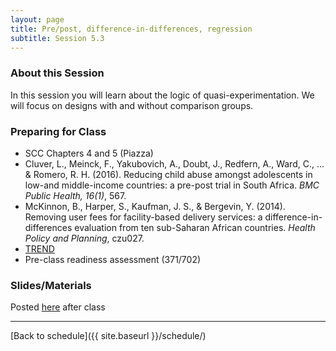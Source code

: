 ```yaml
---
layout: page
title: Pre/post, difference-in-differences, regression
subtitle: Session 5.3
---
```


### About this Session

In this session you will learn about the logic of quasi-experimentation. We will focus on designs with and without comparison groups.

### Preparing for Class

* SCC Chapters 4 and 5 (Piazza)
* Cluver, L., Meinck, F., Yakubovich, A., Doubt, J., Redfern, A., Ward, C., ... & Romero, R. H. (2016). Reducing child abuse amongst adolescents in low-and middle-income countries: a pre-post trial in South Africa. *BMC Public Health, 16(1)*, 567.
* McKinnon, B., Harper, S., Kaufman, J. S., & Bergevin, Y. (2014). Removing user fees for facility-based delivery services: a difference-in-differences evaluation from ten sub-Saharan African countries. *Health Policy and Planning*, czu027.
* [TREND](https://www.cdc.gov/trendstatement/)
* Pre-class readiness assessment (371/702)

### Slides/Materials

Posted [here](https://drive.google.com/drive/folders/0Bxn_jkXZ1lxuVklQakF4MjZGSDQ?usp=sharing) after class

* * *

[Back to schedule]({{ site.baseurl }}/schedule/)
